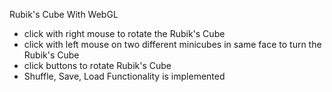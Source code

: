 Rubik's Cube With WebGL

- click with right mouse to rotate the Rubik's Cube
- click with left mouse on two different minicubes in same face to turn the Rubik's Cube
- click buttons to rotate Rubik's Cube
- Shuffle, Save, Load Functionality is implemented

